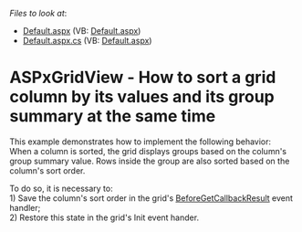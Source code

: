 <!-- default file list -->
*Files to look at*:

* [Default.aspx](./CS/WebSite/Default.aspx) (VB: [Default.aspx](./VB/WebSite/Default.aspx))
* [Default.aspx.cs](./CS/WebSite/Default.aspx.cs) (VB: [Default.aspx](./VB/WebSite/Default.aspx))
<!-- default file list end -->
# ASPxGridView - How to sort a grid column by its values and its group summary at the same time


<p>This example demonstrates how to implement the following behavior:<br />
When a column is sorted, the grid displays groups based on the column's group summary value.  Rows inside the group are also sorted based on the column's sort order.</p><p>To do so, it is necessary to:<br />
1) Save the column's sort order in the grid's <a href="http://documentation.devexpress.com/#AspNet/DevExpressWebASPxGridViewASPxGridView_BeforeGetCallbackResulttopic"><u>BeforeGetCallbackResult</u></a> event handler;<br />
2) Restore this state in the grid's Init event hander.</p>

<br/>


